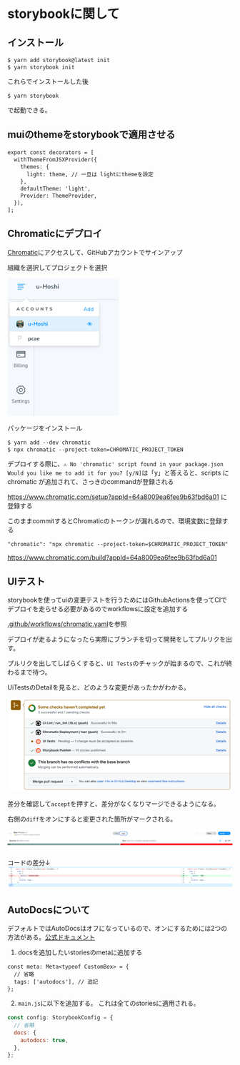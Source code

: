 # storybookに関して

## インストール

```
$ yarn add storybook@latest init
$ yarn storybook init
```

これらでインストールした後

```
$ yarn storybook
```

で起動できる。

## muiのthemeをstorybookで適用させる

```ts:.storybook/preview.tsx
export const decorators = [
  withThemeFromJSXProvider({
    themes: {
      light: theme, // 一旦は lightにthemeを設定
    },
    defaultTheme: 'light',
    Provider: ThemeProvider,
  }),
];
```

## Chromaticにデプロイ

[Chromatic](https://www.chromatic.com/?utm_source=storybook_website&utm_medium=link&utm_campaign=storybook)にアクセスして、GitHubアカウントでサインアップ

組織を選択してプロジェクトを選択

![](public/chromatic.png)

パッケージをインストール

```
$ yarn add --dev chromatic
$ npx chromatic --project-token=CHROMATIC_PROJECT_TOKEN
```

デプロイする際に、`⚠ No 'chromatic' script found in your package.json
Would you like me to add it for you? [y/N]`は「y」と答えると、scripts に chromatic が追加されて、さっきのcommandが登録される

https://www.chromatic.com/setup?appId=64a8009ea6fee9b63fbd6a01 に登録する

このままcommitするとChromaticのトークンが漏れるので、環境変数に登録する

```
"chromatic": "npx chromatic --project-token=$CHROMATIC_PROJECT_TOKEN"
```

https://www.chromatic.com/build?appId=64a8009ea6fee9b63fbd6a01

## UIテスト

storybookを使ってuiの変更テストを行うためにはGithubActionsを使ってCIでデプロイを走らせる必要があるのでworkflowsに設定を追加する

[.github/workflows/chromatic.yaml](https://github.com/u-Hoshi/ui-library-1/blob/main/.github/workflows/chromatic.yaml)を参照

デプロイが走るようになったら実際にブランチを切って開発をしてプルリクを出す。

プルリクを出してしばらくすると、`UI Tests`のチャックが始まるので、これが終わるまで待つ。

UiTestsのDetailを見ると、どのような変更があったかがわかる。

![](public/storybookUiTest.png)

差分を確認して`accept`を押すと、差分がなくなりマージできるようになる。

右側の`diff`をオンにすると変更された箇所がマークされる。

![](public/chromaticdiff.png)

コードの差分↓
![](public/githubdiff.png)

## AutoDocsについて

デフォルトではAutoDocsはオフになっているので、オンにするためには2つの方法がある。[公式ドキュメント](https://storybook.js.org/blog/storybook-7-docs/#:~:text=Autodocs%20is%20now%20opt%2Din)

1. docsを追加したいstoriesのmetaに追加する

```tsx
const meta: Meta<typeof CustomBox> = {
  // 省略
  tags: ['autodocs'], // 追記
};
```

2. `main.js`に以下を追加する。
   これは全てのstoriesに適用される。

```js:.storybook/main.js
const config: StorybookConfig = {
  // 省略
  docs: {
    autodocs: true,
  },
};

```
